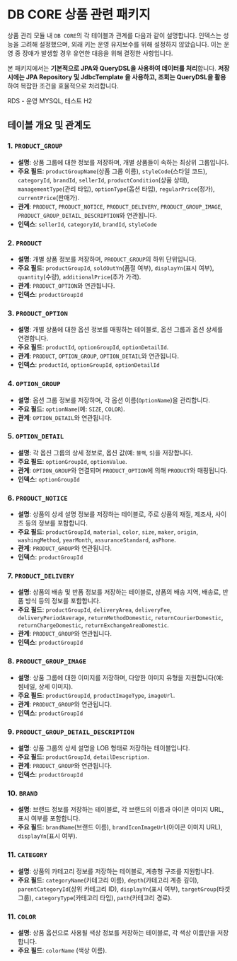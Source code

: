 # DB CORE 상품 관련 패키지

상품 관리 모듈 내 `DB CORE`의 각 테이블과 관계를 다음과 같이 설명합니다. 인덱스는 성능을 고려해 설정했으며, 외래 키는 운영 유지보수를 위해 설정하지 않았습니다. 이는 운영 중 장애가 발생할 경우 유연한 대응을 위해 결정한 사항입니다.

본 패키지에서는 **기본적으로 JPA와 QueryDSL을 사용하여 데이터를 처리**합니다. **저장 시에는 JPA Repository 및  JdbcTemplate 을 사용하고, 조회는 QueryDSL을 활용**하여 복잡한 조건을 효율적으로 처리합니다.

RDS - 운영 MYSQL, 테스트 H2

## 테이블 개요 및 관계도

### 1. `PRODUCT_GROUP`
- **설명**: 상품 그룹에 대한 정보를 저장하며, 개별 상품들이 속하는 최상위 그룹입니다.
- **주요 필드**: `productGroupName`(상품 그룹 이름), `styleCode`(스타일 코드), `categoryId`, `brandId`, `sellerId`, `productCondition`(상품 상태), `managementType`(관리 타입), `optionType`(옵션 타입), `regularPrice`(정가), `currentPrice`(판매가).
- **관계**: `PRODUCT`, `PRODUCT_NOTICE`, `PRODUCT_DELIVERY`, `PRODUCT_GROUP_IMAGE`, `PRODUCT_GROUP_DETAIL_DESCRIPTION`와 연관됩니다.
- **인덱스**: `sellerId`, `categoryId`, `brandId`, `styleCode`

### 2. `PRODUCT`
- **설명**: 개별 상품 정보를 저장하며, `PRODUCT_GROUP`의 하위 단위입니다.
- **주요 필드**: `productGroupId`, `soldOutYn`(품절 여부), `displayYn`(표시 여부), `quantity`(수량), `additionalPrice`(추가 가격).
- **관계**: `PRODUCT_OPTION`와 연관됩니다.
- **인덱스**: `productGroupId`

### 3. `PRODUCT_OPTION`
- **설명**: 개별 상품에 대한 옵션 정보를 매핑하는 테이블로, 옵션 그룹과 옵션 상세를 연결합니다.
- **주요 필드**: `productId`, `optionGroupId`, `optionDetailId`.
- **관계**: `PRODUCT`, `OPTION_GROUP`, `OPTION_DETAIL`와 연관됩니다.
- **인덱스**: `productId`, `optionGroupId`, `optionDetailId`

### 4. `OPTION_GROUP`
- **설명**: 옵션 그룹 정보를 저장하며, 각 옵션 이름(`OptionName`)을 관리합니다.
- **주요 필드**: `optionName`(예: `SIZE`, `COLOR`).
- **관계**: `OPTION_DETAIL`와 연관됩니다.

### 5. `OPTION_DETAIL`
- **설명**: 각 옵션 그룹의 상세 정보로, 옵션 값(예: `블랙`, `S`)을 저장합니다.
- **주요 필드**: `optionGroupId`, `optionValue`.
- **관계**: `OPTION_GROUP`와 연결되며 `PRODUCT_OPTION`에 의해 `PRODUCT`와 매핑됩니다.
- **인덱스**: `optionGroupId`

### 6. `PRODUCT_NOTICE`
- **설명**: 상품의 상세 설명 정보를 저장하는 테이블로, 주로 상품의 재질, 제조사, 사이즈 등의 정보를 포함합니다.
- **주요 필드**: `productGroupId`, `material`, `color`, `size`, `maker`, `origin`, `washingMethod`, `yearMonth`, `assuranceStandard`, `asPhone`.
- **관계**: `PRODUCT_GROUP`와 연관됩니다.
- **인덱스**: `productGroupId`

### 7. `PRODUCT_DELIVERY`
- **설명**: 상품의 배송 및 반품 정보를 저장하는 테이블로, 상품의 배송 지역, 배송료, 반품 방식 등의 정보를 포함합니다.
- **주요 필드**: `productGroupId`, `deliveryArea`, `deliveryFee`, `deliveryPeriodAverage`, `returnMethodDomestic`, `returnCourierDomestic`, `returnChargeDomestic`, `returnExchangeAreaDomestic`.
- **관계**: `PRODUCT_GROUP`와 연관됩니다.
- **인덱스**: `productGroupId`

### 8. `PRODUCT_GROUP_IMAGE`
- **설명**: 상품 그룹에 대한 이미지를 저장하며, 다양한 이미지 유형을 지원합니다(예: 썸네일, 상세 이미지).
- **주요 필드**: `productGroupId`, `productImageType`, `imageUrl`.
- **관계**: `PRODUCT_GROUP`와 연관됩니다.
- **인덱스**: `productGroupId`

### 9. `PRODUCT_GROUP_DETAIL_DESCRIPTION`
- **설명**: 상품 그룹의 상세 설명을 LOB 형태로 저장하는 테이블입니다.
- **주요 필드**: `productGroupId`, `detailDescription`.
- **관계**: `PRODUCT_GROUP`와 연관됩니다.
- **인덱스**: `productGroupId`

### 10. `BRAND`
- **설명**: 브랜드 정보를 저장하는 테이블로, 각 브랜드의 이름과 아이콘 이미지 URL, 표시 여부를 포함합니다.
- **주요 필드**: `brandName`(브랜드 이름), `brandIconImageUrl`(아이콘 이미지 URL), `displayYn`(표시 여부).

### 11. `CATEGORY`
- **설명**: 상품의 카테고리 정보를 저장하는 테이블로, 계층형 구조를 지원합니다.
- **주요 필드**: `categoryName`(카테고리 이름), `depth`(카테고리 계층 깊이), `parentCategoryId`(상위 카테고리 ID), `displayYn`(표시 여부), `targetGroup`(타겟 그룹), `categoryType`(카테고리 타입), `path`(카테고리 경로).

### 11. `COLOR`
- **설명**: 상품 옵션으로 사용될 색상 정보를 저장하는 테이블로, 각 색상 이름만을 저장합니다.
- **주요 필드**: `colorName` (색상 이름).


